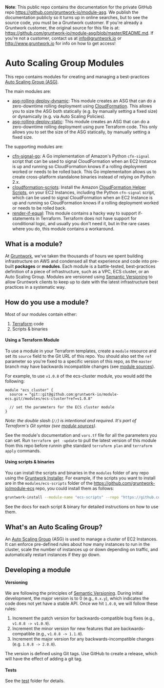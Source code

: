 **Note**: This public repo contains the documentation for the private GitHub repo <https://github.com/gruntwork-io/module-asg>.
We publish the documentation publicly so it turns up in online searches, but to see the source code, you must be a Gruntwork customer.
If you're already a Gruntwork customer, the original source for this file is at: <https://github.com/gruntwork-io/module-asg/blob/master/README.md>.
If you're not a customer, contact us at <info@gruntwork.io> or <http://www.gruntwork.io> for info on how to get access!

# Auto Scaling Group Modules

This repo contains modules for creating and managing a best-practices [Auto Scaling Group
(ASG)](https://aws.amazon.com/autoscaling/).

The main modules are:

* [asg-rolling-deploy-dynamic](/modules/asg-rolling-deploy-dynamic): This module creates an ASG that can do a
  zero-downtime rolling deployment using [CloudFormation](https://aws.amazon.com/cloudformation/). This allows you to
  size the ASG both statically (e.g. by manually setting a fixed size) or dynamically (e.g. via Auto Scaling Policies).
* [asg-rolling-deploy-static](/modules/asg-rolling-deploy-static): This module creates an ASG that can do a
  zero-downtime rolling deployment using pure Terraform code. This only allows you to set the size of the ASG
  statically, by manually setting a fixed size.

The supporting modules are:

* [cfn-signal-go](/modules/cfn-signal-go): A Go implementation of Amazon's Python `cfn-signal` script that can be used
  to signal CloudFormation when an EC2 Instance is up and running so CloudFormation knows if a rolling deployment
  worked or needs to be rolled back. This Go implementaiton allows us to create cross-platform standalone binaries
  instead of relying on Python 2.x.
* [cloudformation-scripts](/modules/cloudformation-scripts): Install the Amazon [CloudFormation Helper
  Scripts](http://docs.aws.amazon.com/AWSCloudFormation/latest/UserGuide/cfn-helper-scripts-reference.html), on your
  EC2 Instances, including the Python `cfn-signal` script, which can be used to signal CloudFormation when an EC2
  Instance is up and running so CloudFormation knows if a rolling deployment worked or needs to be rolled back.
* [render-if-equal](/modules/render-if-equal): This module contains a hacky way to support if-statements in Terraform.
  Terraform does not have support for conditional logic, and usually you don't need it, but in the rare cases where you
  do, this module contains a workaround.

## What is a module?

At [Gruntwork](http://www.gruntwork.io), we've taken the thousands of hours we spent building infrastructure on AWS and
condensed all that experience and code into pre-built **packages** or **modules**. Each module is a battle-tested,
best-practices definition of a piece of infrastructure, such as a VPC, ECS cluster, or an Auto Scaling Group. Modules
are versioned using [Semantic Versioning](http://semver.org/) to allow Gruntwork clients to keep up to date with the
latest infrastructure best practices in a systematic way.

## How do you use a module?

Most of our modules contain either:

1. [Terraform](https://www.terraform.io/) code
1. Scripts & binaries

#### Using a Terraform Module

To use a module in your Terraform templates, create a `module` resource and set its `source` field to the Git URL of
this repo. You should also set the `ref` parameter so you're fixed to a specific version of this repo, as the `master`
branch may have backwards incompatible changes (see [module
sources](https://www.terraform.io/docs/modules/sources.html)).

For example, to use `v1.0.8` of the ecs-cluster module, you would add the following:

```hcl
module "ecs_cluster" {
  source = "git::git@github.com:gruntwork-io/module-ecs.git//modules/ecs-cluster?ref=v1.0.8"

  // set the parameters for the ECS cluster module
}
```

*Note: the double slash (`//`) is intentional and required. It's part of Terraform's Git syntax (see [module
sources](https://www.terraform.io/docs/modules/sources.html)).*

See the module's documentation and `vars.tf` file for all the parameters you can set. Run `terraform get -update` to
pull the latest version of this module from this repo before runnin gthe standard  `terraform plan` and
`terraform apply` commands.

#### Using scripts & binaries

You can install the scripts and binaries in the `modules` folder of any repo using the [Gruntwork
Installer](https://github.com/gruntwork-io/gruntwork-installer). For example, if the scripts you want to install are
in the `modules/ecs-scripts` folder of the https://github.com/gruntwork-io/module-ecs repo, you could install them
as follows:

```bash
gruntwork-install --module-name "ecs-scripts" --repo "https://github.com/gruntwork-io/module-ecs" --tag "0.0.1"
```

See the docs for each script & binary for detailed instructions on how to use them.

## What's an Auto Scaling Group?

An [Auto Scaling Group](https://aws.amazon.com/autoscaling/) (ASG) is used to manage a cluster of EC2 Instances. It
can enforce pre-defined rules about how many instances to run in the cluster, scale the number of instances up or
down depending on traffic, and automatically restart instances if they go down.

## Developing a module

#### Versioning

We are following the principles of [Semantic Versioning](http://semver.org/). During initial development, the major
version is to 0 (e.g., `0.x.y`), which indicates the code does not yet have a stable API. Once we hit `1.0.0`, we will
follow these rules:

1. Increment the patch version for backwards-compatible bug fixes (e.g., `v1.0.8 -> v1.0.9`).
2. Increment the minor version for new features that are backwards-compatible (e.g., `v1.0.8 -> 1.1.0`).
3. Increment the major version for any backwards-incompatible changes (e.g. `1.0.8 -> 2.0.0`).

The version is defined using Git tags.  Use GitHub to create a release, which will have the effect of adding a git tag.

#### Tests

See the [test](/test) folder for details.